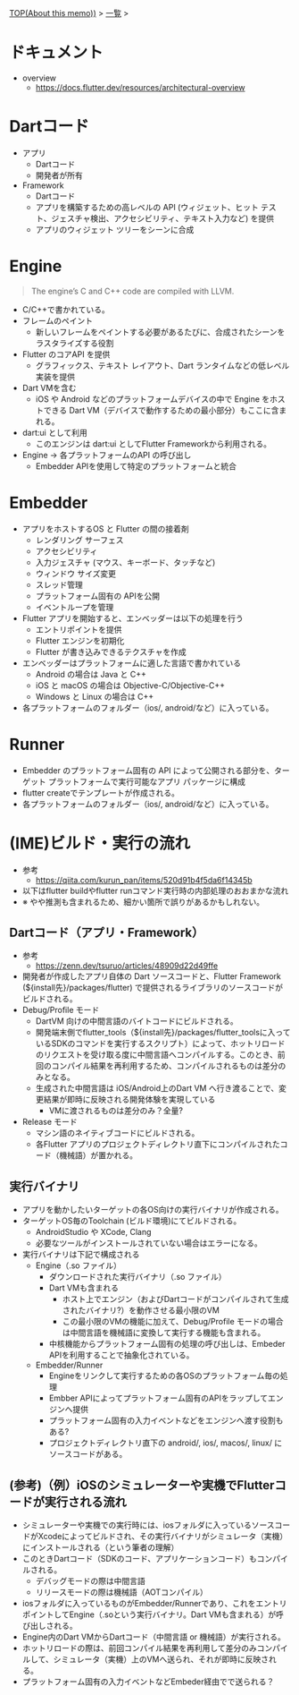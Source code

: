 [TOP(About this memo))](../README.md) > [一覧](./README.md) >



# ドキュメント
* overview
    * https://docs.flutter.dev/resources/architectural-overview

# Dartコード
* アプリ
    * Dartコード
    * 開発者が所有
* Framework
    * Dartコード
    * アプリを構築するための高レベルの API (ウィジェット、ヒット テスト、ジェスチャ検出、アクセシビリティ、テキスト入力など) を提供
    * アプリのウィジェット ツリーをシーンに合成

# Engine
> The engine’s C and C++ code are compiled with LLVM. 
* C/C++で書かれている。    
* フレームのペイント
    * 新しいフレームをペイントする必要があるたびに、合成されたシーンをラスタライズする役割
* Flutter のコアAPI を提供
    * グラフィックス、テキスト レイアウト、Dart ランタイムなどの低レベル実装を提供
* Dart VMを含む
    * iOS や Android などのプラットフォームデバイスの中で Engine をホストできる Dart VM（デバイスで動作するための最小部分）もここに含まれる。
* dart:ui として利用
    * このエンジンは dart:ui としてFlutter Frameworkから利用される。
* Engine -> 各プラットフォームのAPI の呼び出し
    * Embedder APIを使用して特定のプラットフォームと統合

# Embedder
* アプリをホストするOS と Flutter の間の接着剤
    * レンダリング サーフェス
    * アクセシビリティ
    * 入力ジェスチャ (マウス、キーボード、タッチなど)
    * ウィンドウ サイズ変更
    * スレッド管理
    * プラットフォーム固有の APIを公開
    * イベントループを管理
* Flutter アプリを開始すると、エンベッダーは以下の処理を行う
    * エントリポイントを提供
    * Flutter エンジンを初期化
    * Flutter が書き込みできるテクスチャを作成
* エンベッダーはプラットフォームに適した言語で書かれている
    * Android の場合は Java と C++
    * iOS と macOS の場合は Objective-C/Objective-C++
    * Windows と Linux の場合は C++ 
* 各プラットフォームのフォルダー（ios/, android/など）に入っている。


# Runner
* Embedder のプラットフォーム固有の API によって公開される部分を、ターゲット プラットフォームで実行可能なアプリ パッケージに構成
* flutter createでテンプレートが作成される。
* 各プラットフォームのフォルダー（ios/, android/など）に入っている。


# (IME)ビルド・実行の流れ
* 参考
    * https://qiita.com/kurun_pan/items/520d91b4f5da6f14345b
* 以下はflutter buildやflutter runコマンド実行時の内部処理のおおまかな流れ
* ※ やや推測も含まれるため、細かい箇所で誤りがあるかもしれない。
## Dartコード（アプリ・Framework）
* 参考
    * https://zenn.dev/tsuruo/articles/48909d22d49ffe
* 開発者が作成したアプリ自体の Dart ソースコードと、Flutter Framework (${install先}/packages/flutter) で提供されるライブラリのソースコードがビルドされる。
* Debug/Profile モード
    * DartVM 向けの中間言語のバイトコードにビルドされる。
    * 開発端末側でflutter_tools（${install先}/packages/flutter_toolsに入っているSDKのコマンドを実行するスクリプト）によって、ホットリロードのリクエストを受け取る度に中間言語へコンパイルする。このとき、前回のコンパイル結果を再利用するため、コンパイルされるものは差分のみとなる。
    * 生成された中間言語は iOS/Android上のDart VM へ行き渡ることで、変更結果が即時に反映される開発体験を実現している
        * VMに渡されるものは差分のみ？全量?
* Release モード
    * マシン語のネイティブコードにビルドされる。
    * 各Flutter アプリのプロジェクトディレクトリ直下にコンパイルされたコード（機械語）が置かれる。
## 実行バイナリ
* アプリを動かしたいターゲットの各OS向けの実行バイナリが作成される。
* ターゲットOS毎のToolchain (ビルド環境)にてビルドされる。
    * AndroidStudio や XCode, Clang 
    * 必要なツールがインストールされていない場合はエラーになる。
* 実行バイナリは下記で構成される
    * Engine（.so ファイル）
        * ダウンロードされた実行バイナリ（.so ファイル）
        * Dart VMも含まれる
            * ホスト上でエンジン（およびDartコードがコンパイルされて生成されたバイナリ?）を動作させる最小限のVM
            * この最小限のVMの機能に加えて、Debug/Profile モードの場合は中間言語を機械語に変換して実行する機能も含まれる。
        * 中核機能からプラットフォーム固有の処理の呼び出しは、Embeder APIを利用することで抽象化されている。
    * Embedder/Runner
        * Engineをリンクして実行するための各OSのプラットフォーム毎の処理
        * Embber APIによってプラットフォーム固有のAPIをラップしてエンジンへ提供
        * プラットフォーム固有の入力イベントなどをエンジンへ渡す役割もある?
        * プロジェクトディレクトリ直下の android/, ios/, macos/, linux/ に ソースコードがある。
## (参考)（例）iOSのシミュレーターや実機でFlutterコードが実行される流れ
* シミュレーターや実機での実行時には、iosフォルダに入っているソースコードがXcodeによってビルドされ、その実行バイナリがシミュレータ（実機）にインストールされる（という筆者の理解）
* このときDartコード（SDKのコード、アプリケーションコード）もコンパイルされる。
    * デバッグモードの際は中間言語
    * リリースモードの際は機械語（AOTコンパイル）
* iosフォルダに入っているものがEmbedder/Runnerであり、これをエントリポイントしてEngine（.soという実行バイナリ。Dart VMも含まれる）が呼び出しされる。
* Engine内のDart VMからDartコード（中間言語 or 機械語）が実行される。
* ホットリロードの際は、前回コンパイル結果を再利用して差分のみコンパイルして、シミュレータ（実機）上のVMへ送られ、それが即時に反映される。
* プラットフォーム固有の入力イベントなどEmbeder経由でで送られる？

